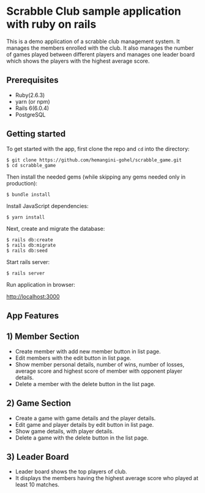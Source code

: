 # Scrabble Club sample application with ruby on rails

This is a demo application of a scrabble club management system. It manages the members enrolled with the club. It also manages the number of games played between different players and manages one leader board which shows the players with the highest average score.

## Prerequisites

* Ruby(2.6.3)
* yarn (or npm)
* Rails 6(6.0.4)
* PostgreSQL

## Getting started

To get started with the app, first clone the repo and `cd` into the directory:

```
$ git clone https://github.com/hemangini-gohel/scrabble_game.git 
$ cd scrabble_game
```

Then install the needed gems (while skipping any gems needed only in production):

```
$ bundle install
```

Install JavaScript dependencies:

```
$ yarn install
```

Next, create and migrate the database:

```
$ rails db:create
$ rails db:migrate
$ rails db:seed
```

Start rails server:

```
$ rails server
```
Run application in browser:

[http://localhost:3000](http://localhost:3000/)

## App Features

## 1) Member Section

  * Create member with add new member button in list page.
  * Edit members with the edit button in list page.
  * Show member personal details, number of wins, number of losses, average score and highest score of member with opponent player details.
  * Delete a member with the delete button in the list page.

## 2) Game Section

  * Create a game with game details and the player details.
  * Edit game and player details by edit button in list page.
  * Show game details, with player details.
  * Delete a game with the delete button in the list page.

## 3) Leader Board

  * Leader board shows the top players of club.
  * It displays the members having the highest average score who played at least 10 matches. 
